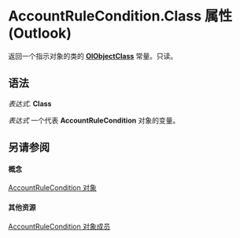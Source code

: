 
# AccountRuleCondition.Class 属性 (Outlook)

返回一个指示对象的类的  **[OlObjectClass](33d724b3-df3c-2a7f-a80f-93b66d96f588.md)** 常量。只读。


## 语法

 _表达式_. **Class**

 _表达式_ 一个代表 **AccountRuleCondition** 对象的变量。


## 另请参阅


#### 概念


[AccountRuleCondition 对象](1b746449-1357-36c2-5081-392ea85fb71e.md)
#### 其他资源


[AccountRuleCondition 对象成员](6afbb5e3-a06a-ed56-986e-3e97eb71778a.md)